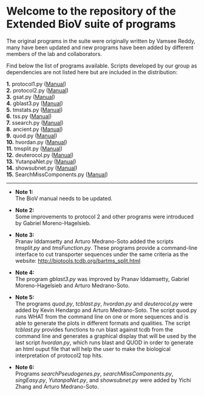 # Welcome to the repository of the Extended BioV suite of programs

The original programs in the suite were originally written by Vamsee Reddy, many have been updated and new programs have been added by different members of the lab and collaborators.

Find below the list of programs available. Scripts developed by our group as dependencies are not listed here but are included in the distribution:  

**1.** protocol1.py   ([Manual](manuals/BioV_manual.pdf))  
**2.** protocol2.py   ([Manual](manuals/BioV_manual.pdf))  
**3.** gsat.py        ([Manual](manuals/BioV_manual.pdf))  
**4.** gblast3.py     ([Manual](manuals/BioV_manual.pdf))    
**5.** tmstats.py     ([Manual](manuals/BioV_manual.pdf))  
**6.** tss.py         ([Manual](manuals/BioV_manual.pdf))  
**7.** ssearch.py     ([Manual](manuals/BioV_manual.pdf))  
**8.** ancient.py     ([Manual](manuals/AR_INSTRUCTIONS.pdf))   
**9.** quod.py        ([Manual](https://gitlab.com//khendarg/hvordan/blob/master/docs/quod.md))  
**10.** hvordan.py    ([Manual](https://gitlab.com/khendarg/hvordan/blob/master/docs/hvordan.md))  
**11.** tmsplit.py    ([Manual](manuals/tmsplit.md))  
**12.** deuterocol.py ([Manual](https://github.com/SaierLaboratory/deuterocol))  
**13.** YutanpaNet.py ([Manual](manuals/YutanpaNet.md))  
**14.** showsubnet.py ([Manual](manuals/showsubnet.md))  
**15.** SearchMissComponents.py ([Manual](manuals/SearchMissComponents.md))  

---  

* **Note 1:**  
The BioV manual needs to be updated.  

* **Note 2:**  
Some improvements to protocol 2 and other programs
were introduced by Gabriel Moreno-Hagelsieb.   

* **Note 3:**  
Pranav Iddamsetty and Arturo Medrano-Soto added the scripts
_tmsplit.py_ and _tmsFunction.py_. These programs provide a 
command-line interface to cut transporter sequences
under the same criteria as the website: http://biotools.tcdb.org/bartms_split.html  

* **Note 4:**  
The program _gblast3.py_ was improved by Pranav Iddamsetty, 
Gabriel Moreno-Hagelsieb and Arturo Medrano-Soto.   

* **Note 5:**  
The programs _quod.py_, _tcblast.py_, _hvordan.py_ and _deuterocol.py_ 
were added by Kevin Hendargo and Arturo Medrano-Soto. The script quod.py 
runs WHAT from the command line on one or more sequences and is able 
to generate the plots in different formats and qualities. The script 
_tcblast.py_ provides functions to run blast against tcdb from the 
command line and generates a graphical display that will be used by 
the last script _hvordan.py_, which runs blast and QUOD in order to 
generate an html ouput file that will help the user to make the 
biological interpretation of protocol2 top hits.  

* **Note 6:**  
Programs _searchPseudogenes.py_, _searchMissComponents.py_, _singEasy.py_,
_YutanpaNet.py_, and _showsubnet.py_ were added by Yichi Zhang and Arturo
Medrano-Soto.
